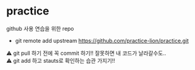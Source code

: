 # practice
github 사용 연습을 위한 repo

- git remote add upstream https://github.com/practice-lion/practice.git

⚠️ git pull 하기 전에 꼭 commit 하기!! 잘못하면 내 코드가 날라갈수도..<br>
⚠️ git add 하고 stauts로 확인하는 습관 가지기!!
